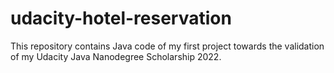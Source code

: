 # udacity-hotel-reservation
This repository contains Java code of my first project towards the validation of my Udacity Java Nanodegree Scholarship 2022.
